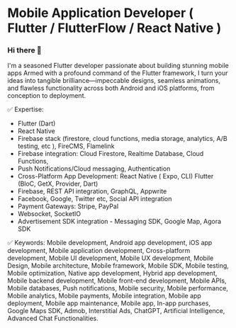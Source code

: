 # Mobile Application Developer ( Flutter / FlutterFlow / React Native )

### Hi there 👋
I'm a seasoned Flutter developer passionate about building stunning mobile apps
Armed with a profound command of the Flutter framework, I turn your ideas into tangible brilliance—impeccable designs, seamless animations, and flawless functionality across both Android and iOS platforms, from conception to deployment.

✅ Expertise:

- Flutter (Dart)
- React Native
- Firebase stack (firestore, cloud functions, media storage, analytics, A/B testing, etc ), FireCMS, Flamelink
- Firebase integration: Cloud Firestore, Realtime Database, Cloud Functions,
- Push Notifications/Cloud messaging, Authentication
- Cross-Platform App Development: React Native ( Expo, CLI) Flutter (BloC, GetX, Provider, Dart)
- Firebase, REST API integration, GraphQL, Appwrite
- Facebook, Google, Twitter etc, Social API integration
- Payment Gateways: Stripe, PayPal
- Websocket, SocketIO
- Advertisement SDK integration - Messaging SDK, Google Map, Agora SDK


✅ Keywords:
Mobile development, Android app development, iOS app development, Mobile application development, Cross-platform development, Mobile UI development, Mobile UX development, Mobile Design, Mobile architecture, Mobile framework, Mobile SDK, Mobile testing, Mobile optimization, Native app development, Hybrid app development, Mobile backend development, Mobile front-end development, Mobile APIs, Mobile databases, Push notifications, Mobile security, Mobile performance, Mobile analytics, Mobile payments, Mobile integration, Mobile app deployment, Mobile app maintenance, Mobile app, In-app purchases, Google Maps SDK, Admob, Interstitial Ads, ChatGPT, Artificial Intelligence, Advanced Chat Functionalities.
